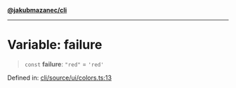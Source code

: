 [**@jakubmazanec/cli**](../../../../README.md)

---

# Variable: failure

> `const` **failure**: `"red"` = `'red'`

Defined in:
[cli/source/ui/colors.ts:13](https://github.com/jakubmazanec/tools/blob/a9ba87d349a220bbed24d161794f90a6ba6009e5/packages/cli/source/ui/colors.ts#L13)
